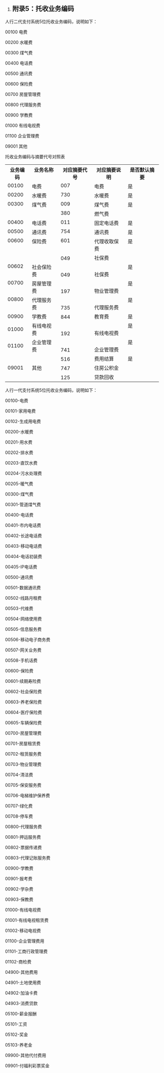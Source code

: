 1. ## <a name="_附录5：托收业务编码"></a><a name="_toc496253906"></a>**附录5：托收业务编码**

人行二代支付系统5位托收业务编码，说明如下：

00100	电费

00200	水暖费

00300	煤气费

00400	电话费

00500	通讯费

00600	保险费

00700	房屋管理费

00800	代理服务费

00900	学教费

01000	有线电视费

01100	企业管理费

09001	其他

托收业务编码与摘要代号对照表

<table><tr><th colspan="1" valign="top">业务编码</th><th colspan="1" valign="top">业务名称</th><th colspan="1" valign="top">对应摘要代号</th><th colspan="1" valign="top">对应摘要说明</th><th colspan="1" valign="top">是否默认摘要</th></tr>
<tr><td colspan="1" valign="top">00100</td><td colspan="1" valign="top">电费</td><td colspan="1" valign="top">007</td><td colspan="1" valign="top">电费</td><td colspan="1" valign="top">是</td></tr>
<tr><td colspan="1" valign="top">00200</td><td colspan="1" valign="top">水暖费</td><td colspan="1" valign="top">730</td><td colspan="1" valign="top">水暖费</td><td colspan="1" valign="top">是</td></tr>
<tr><td colspan="1" rowspan="2" valign="top">00300</td><td colspan="1" rowspan="2" valign="top">煤气费</td><td colspan="1" valign="top">009</td><td colspan="1" valign="top">煤气费</td><td colspan="1" valign="top">是</td></tr>
<tr><td colspan="1" valign="top">380</td><td colspan="1" valign="top">燃气费</td><td colspan="1" valign="top"></td></tr>
<tr><td colspan="1" valign="top">00400</td><td colspan="1" valign="top">电话费</td><td colspan="1" valign="top">011</td><td colspan="1" valign="top">固定电话费</td><td colspan="1" valign="top">是</td></tr>
<tr><td colspan="1" valign="top">00500</td><td colspan="1" valign="top">通讯费</td><td colspan="1" valign="top">754</td><td colspan="1" valign="top">通讯费</td><td colspan="1" valign="top">是</td></tr>
<tr><td colspan="1" rowspan="2" valign="top">00600</td><td colspan="1" rowspan="2" valign="top">保险费</td><td colspan="1" valign="top">601</td><td colspan="1" valign="top">代理收取保费</td><td colspan="1" valign="top">是</td></tr>
<tr><td colspan="1" valign="bottom">049</td><td colspan="1" valign="bottom">社保费</td><td colspan="1" valign="top"></td></tr>
<tr><td colspan="1" valign="top">00602</td><td colspan="1" valign="top">社会保险费</td><td colspan="1" valign="bottom">049</td><td colspan="1" valign="bottom">社保费</td><td colspan="1" valign="top">是</td></tr>
<tr><td colspan="1" valign="top">00700</td><td colspan="1" valign="top">房屋管理费</td><td colspan="1" valign="bottom">197</td><td colspan="1" valign="bottom">物业管理费</td><td colspan="1" valign="top">是</td></tr>
<tr><td colspan="1" valign="top">00800</td><td colspan="1" valign="top">代理服务费</td><td colspan="1" valign="bottom">735</td><td colspan="1" valign="bottom">代理服务费</td><td colspan="1" valign="top">是</td></tr>
<tr><td colspan="1">00900</td><td colspan="1">学教费</td><td colspan="1" valign="bottom">844</td><td colspan="1" valign="bottom">教育费</td><td colspan="1" valign="top">是</td></tr>
<tr><td colspan="1">01000</td><td colspan="1">有线电视费</td><td colspan="1" valign="bottom">192</td><td colspan="1" valign="bottom">有线电视费</td><td colspan="1" valign="top">是</td></tr>
<tr><td colspan="1">01100</td><td colspan="1">企业管理费</td><td colspan="1" valign="bottom">741</td><td colspan="1" valign="bottom">企业管理费</td><td colspan="1" valign="top">是</td></tr>
<tr><td colspan="1" rowspan="3">09001</td><td colspan="1" rowspan="3">其他</td><td colspan="1" valign="bottom">516</td><td colspan="1" valign="bottom">费用结算</td><td colspan="1" valign="top">是</td></tr>
<tr><td colspan="1" valign="bottom">747</td><td colspan="1" valign="bottom">住房公积金</td><td colspan="1" valign="top"></td></tr>
<tr><td colspan="1" valign="bottom">125</td><td colspan="1" valign="bottom">贷款回收</td><td colspan="1" valign="top"></td></tr>
</table>

人行一代支付系统5位托收业务编码，说明如下：

00100-电费

00101-家用电费

00102-生成用电费

00200-水暖费

00201-用水费

00202-排水费

00203-直饮水费

00204-污水处理费

00205-暖气费

00300-煤气费

00301-管道煤气费

00400-电话费

00401-市内电话费

00402-长途电话费

00403-移动电话费

00404-电话初装费

00405-IP电话费

00500-通讯费

00501-数据通讯费

00502-线路月租费

00503-代维费

00504-网络使用费

00505-信息服务费

00506-移动电子商务费

00507-网关业务费

00508-手机话费

00600-保险费

00601-续期寿险费

00602-社会保险费

00603-养老保险费

00604-医疗保险费

00605-车辆保险费

00700-房屋管理费

00701-房屋租赁费

00702-租赁服务费

00703-物业管理费

00704-清洁费

00705-保安服务费

00706-电梯维护保养费

00707-绿化费

00708-停车费

00800-代理服务费

00801-押运服务费

00802-票据传递费

00803-代理记账服务费

00900-学教费

00901-报考费

00902-学杂费

00903-保教费

01000-有线电视费

01001-有线电视租赁费

01002-移动电视费

01100-企业管理费用

01101-工商行政管理费

01102-商检费

04900-其他费用

04901-土地使用费

04902-加油卡费

04903-消费贷款

05100-薪金报酬

05101-工资

05102-奖金

05103-养老金

09900-其他代付费用

09901-付福利彩票奖金